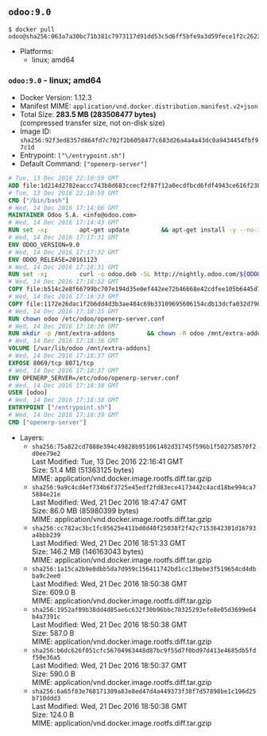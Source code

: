 ## `odoo:9.0`

```console
$ docker pull odoo@sha256:063a7a30bc71b381c7973117d91dd53c5d6ff5bfe9a3d59fece1f2c2623b7cc3
```

-	Platforms:
	-	linux; amd64

### `odoo:9.0` - linux; amd64

-	Docker Version: 1.12.3
-	Manifest MIME: `application/vnd.docker.distribution.manifest.v2+json`
-	Total Size: **283.5 MB (283508477 bytes)**  
	(compressed transfer size, not on-disk size)
-	Image ID: `sha256:92f3ed8357d864fd7c702f2b6058477c683d26a4a4a43dc0a9434454fbf97c1d`
-	Entrypoint: `["\/entrypoint.sh"]`
-	Default Command: `["openerp-server"]`

```dockerfile
# Tue, 13 Dec 2016 22:10:59 GMT
ADD file:1d214d2782eaccc743b8d683ccecf2f87f12a0ecdfbcd6fdf4943ce616f23870 in / 
# Tue, 13 Dec 2016 22:10:59 GMT
CMD ["/bin/bash"]
# Wed, 14 Dec 2016 17:14:06 GMT
MAINTAINER Odoo S.A. <info@odoo.com>
# Wed, 14 Dec 2016 17:14:43 GMT
RUN set -x;         apt-get update         && apt-get install -y --no-install-recommends             ca-certificates             curl             node-less             python-gevent             python-pip             python-pyinotify             python-renderpm             python-support         && curl -o wkhtmltox.deb -SL http://nightly.odoo.com/extra/wkhtmltox-0.12.1.2_linux-jessie-amd64.deb         && echo '40e8b906de658a2221b15e4e8cd82565a47d7ee8 wkhtmltox.deb' | sha1sum -c -         && dpkg --force-depends -i wkhtmltox.deb         && apt-get -y install -f --no-install-recommends         && apt-get purge -y --auto-remove -o APT::AutoRemove::RecommendsImportant=false -o APT::AutoRemove::SuggestsImportant=false npm         && rm -rf /var/lib/apt/lists/* wkhtmltox.deb         && pip install psycogreen==1.0
# Wed, 14 Dec 2016 17:17:31 GMT
ENV ODOO_VERSION=9.0
# Wed, 14 Dec 2016 17:17:32 GMT
ENV ODOO_RELEASE=20161123
# Wed, 14 Dec 2016 17:18:31 GMT
RUN set -x;         curl -o odoo.deb -SL http://nightly.odoo.com/${ODOO_VERSION}/nightly/deb/odoo_${ODOO_VERSION}c.${ODOO_RELEASE}_all.deb         && echo 'c9e66e878146940ef188eaa8c9bc5da7e4306982 odoo.deb' | sha1sum -c -         && dpkg --force-depends -i odoo.deb         && apt-get update         && apt-get -y install -f --no-install-recommends         && rm -rf /var/lib/apt/lists/* odoo.deb
# Wed, 14 Dec 2016 17:18:32 GMT
COPY file:b514c2e8f66799bc707e194d35e0ef442ee72b46668e42cdfee105b6445d7eb0 in / 
# Wed, 14 Dec 2016 17:18:33 GMT
COPY file:1172e26dac1f2b6dd4d3b3ae484c69b33109695606154cdb13dcfa032d798e88 in /etc/odoo/ 
# Wed, 14 Dec 2016 17:18:35 GMT
RUN chown odoo /etc/odoo/openerp-server.conf
# Wed, 14 Dec 2016 17:18:36 GMT
RUN mkdir -p /mnt/extra-addons         && chown -R odoo /mnt/extra-addons
# Wed, 14 Dec 2016 17:18:36 GMT
VOLUME [/var/lib/odoo /mnt/extra-addons]
# Wed, 14 Dec 2016 17:18:37 GMT
EXPOSE 8069/tcp 8071/tcp
# Wed, 14 Dec 2016 17:18:37 GMT
ENV OPENERP_SERVER=/etc/odoo/openerp-server.conf
# Wed, 14 Dec 2016 17:18:38 GMT
USER [odoo]
# Wed, 14 Dec 2016 17:18:38 GMT
ENTRYPOINT ["/entrypoint.sh"]
# Wed, 14 Dec 2016 17:18:39 GMT
CMD ["openerp-server"]
```

-	Layers:
	-	`sha256:75a822cd7888e394c49828b951061402d31745f596b1f502758570f2d0ee79e2`  
		Last Modified: Tue, 13 Dec 2016 22:16:41 GMT  
		Size: 51.4 MB (51363125 bytes)  
		MIME: application/vnd.docker.image.rootfs.diff.tar.gzip
	-	`sha256:9a9c4cd4ef734b6f3725e45edf2fd83ece4173442c4acd18be994ca75884e21e`  
		Last Modified: Wed, 21 Dec 2016 18:47:47 GMT  
		Size: 86.0 MB (85980399 bytes)  
		MIME: application/vnd.docker.image.rootfs.diff.tar.gzip
	-	`sha256:cc782ac3bc1fc85625e411bd0d40f25038f2f42c7153642301d16793a4bbb239`  
		Last Modified: Wed, 21 Dec 2016 18:51:33 GMT  
		Size: 146.2 MB (146163043 bytes)  
		MIME: application/vnd.docker.image.rootfs.diff.tar.gzip
	-	`sha256:1a15ca2b9e0dbb5da7d959c156411742bd1cc13bebe3f519654cd4dbba9c2ee0`  
		Last Modified: Wed, 21 Dec 2016 18:50:38 GMT  
		Size: 609.0 B  
		MIME: application/vnd.docker.image.rootfs.diff.tar.gzip
	-	`sha256:1952af09b38dd4d85ae6c632f30b96bbc70325293efe8e05d3699e64b4a7391c`  
		Last Modified: Wed, 21 Dec 2016 18:50:38 GMT  
		Size: 587.0 B  
		MIME: application/vnd.docker.image.rootfs.diff.tar.gzip
	-	`sha256:b6dc626f051cfc56704963448d87bc9f55d7f0bd97d413e4685db5fdf50e36a5`  
		Last Modified: Wed, 21 Dec 2016 18:50:37 GMT  
		Size: 590.0 B  
		MIME: application/vnd.docker.image.rootfs.diff.tar.gzip
	-	`sha256:6a65f83e768171309a83e8ed47d4a449373f38f7d57898be1c196d25b710ddd3`  
		Last Modified: Wed, 21 Dec 2016 18:50:38 GMT  
		Size: 124.0 B  
		MIME: application/vnd.docker.image.rootfs.diff.tar.gzip
